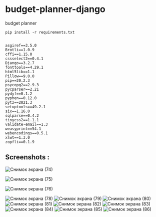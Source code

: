 # budget-planner-django
budget planner


```
pip install -r requirements.txt
```

```

asgiref==3.5.0
Brotli==1.0.9
cffi==1.15.0
cssselect2==0.4.1
Django==3.2.7
fonttools==4.29.1
html5lib==1.1
Pillow==9.0.0
pip==20.2.3
psycopg2==2.9.3
pycparser==2.21
pydyf==0.1.2
pyphen==0.12.0
pytz==2021.3
setuptools==49.2.1
six==1.16.0
sqlparse==0.4.2
tinycss2==1.1.1
validate-email==1.3
weasyprint==54.1
webencodings==0.5.1
xlwt==1.3.0
zopfli==0.1.9

```
## Screenshots :
![Снимок экрана (74)](https://user-images.githubusercontent.com/77085208/152304554-177094f7-8bd9-42bc-9265-9a8499f0c852.png)

![Снимок экрана (75)](https://user-images.githubusercontent.com/77085208/152304564-99bdc86e-2d4a-4707-bd4a-7f005c380d33.png)

![Снимок экрана (76)](https://user-images.githubusercontent.com/77085208/152304568-275a3207-bb62-4317-9845-36c99b278542.png)

![Снимок экрана (78)](https://user-images.githubusercontent.com/77085208/152304573-81779c7a-7f3c-4c45-9748-1edb174347e0.png)
![Снимок экрана (79)](https://user-images.githubusercontent.com/77085208/152304590-c62e08cf-37cf-441d-9f21-a6720aabb66f.png)
![Снимок экрана (80)](https://user-images.githubusercontent.com/77085208/152304597-f2490e12-b017-4974-a169-a04ec069a2e7.png)
![Снимок экрана (81)](https://user-images.githubusercontent.com/77085208/152304603-08d9f6be-46d9-4013-b408-54a070aae06e.png)
![Снимок экрана (82)](https://user-images.githubusercontent.com/77085208/152304610-a78a9163-e596-4df1-ab27-842e95f79ef4.png)
![Снимок экрана (83)](https://user-images.githubusercontent.com/77085208/152304618-4086ea4b-37a4-483e-9696-32df851946a4.png)
![Снимок экрана (84)](https://user-images.githubusercontent.com/77085208/152304625-5ce8a586-e863-4fdf-a0be-4e1eab945bdb.png)
![Снимок экрана (85)](https://user-images.githubusercontent.com/77085208/152304632-785118d4-1eb2-4317-91bf-31e43274d57f.png)
![Снимок экрана (86)](https://user-images.githubusercontent.com/77085208/152304637-e9e77d2c-3cd5-4d5d-bb69-a6cd6af2dadc.png)



